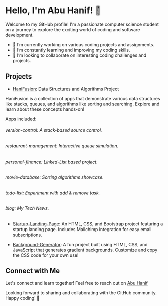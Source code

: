 # Hello, I'm Abu Hanif! 👋

Welcome to my GitHub profile! I'm a passionate computer science student on a journey to explore the exciting world of coding and software development.

- 🔭 I’m currently working on various coding projects and assignments.
- 🌱 I’m constantly learning and improving my coding skills.
- 🤝 I’m looking to collaborate on interesting coding challenges and projects.

## Projects

- [HaniFusion](https://github.com/hnhanif/HaniFusion): Data Structures and Algorithms Project

HaniFusion is a collection of apps that demonstrate various data structures like stacks, queues, and algorithms like sorting and searching. Explore and learn about these concepts hands-on!

Apps included:
###### version-control: A stack-based source control.
###### restaurant-management: Interactive queue simulation.
###### personal-finance: Linked-List based project.
###### movie-database: Sorting algorithms showcase.
###### todo-list: Experiment with add & remove task.
###### blog: My Tech News.

- [Startup-Landing-Page](https://github.com/hnhanif/startup-of-the-year): An HTML, CSS, and Bootstrap project featuring a startup landing page. Includes Mailchimp integration for easy email subscriptions.
  
- [Background-Generator](https://github.com/hnhanif/background-generator): A fun project built using HTML, CSS, and JavaScript that generates gradient backgrounds. Customize and copy the CSS code for your own use!

## Connect with Me

Let's connect and learn together! Feel free to reach out on [Abu Hanif](https://www.linkedin.com/in/abu-hanif-4481241ba/)

Looking forward to sharing and collaborating with the GitHub community. Happy coding! 🚀

